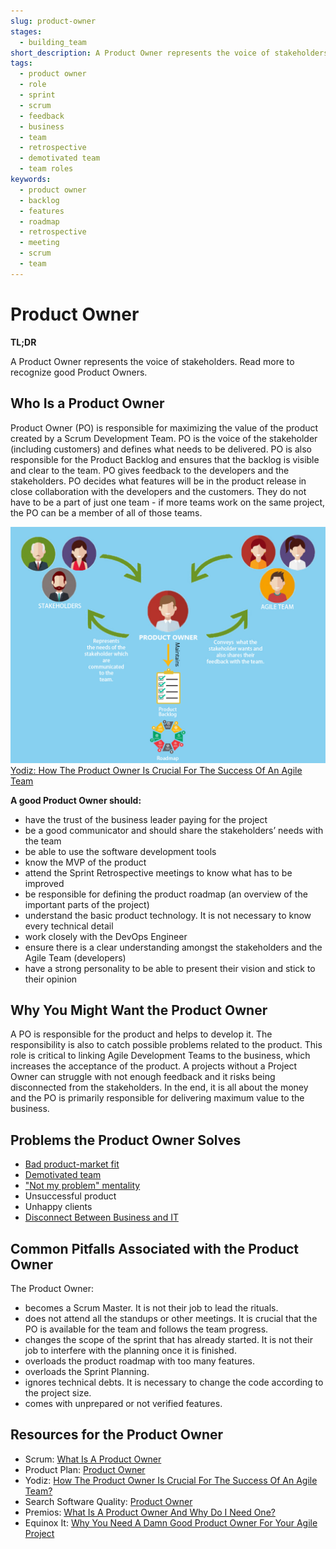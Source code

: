 ```yaml
---
slug: product-owner
stages:
  - building_team
short_description: A Product Owner represents the voice of stakeholders. The Product Owner decides what needs to be delivered by the developers to satisfy the stakeholders and to maximize the value of the product.
tags:
  - product owner
  - role
  - sprint
  - scrum
  - feedback
  - business
  - team
  - retrospective
  - demotivated team
  - team roles
keywords:
  - product owner
  - backlog
  - features
  - roadmap
  - retrospective
  - meeting
  - scrum
  - team
---
```


# Product Owner

**TL;DR**

A Product Owner represents the voice of stakeholders. Read more to recognize good Product Owners.

## Who Is a Product Owner

Product Owner (PO) is responsible for maximizing the value of the product created by a Scrum Development Team. PO is the voice of the stakeholder (including customers) and defines what needs to be delivered. PO is also responsible for the Product Backlog and ensures that the backlog is visible and clear to the team. PO gives feedback to the developers and the stakeholders. PO decides what features will be in the product release in close collaboration with the developers and the customers. They do not have to be a part of just one team - if more teams work on the same project, the PO can be a member of all of those teams.

![Product Owner](/files/product_owner.jpg)
[Yodiz: How The Product Owner Is Crucial For The Success Of An Agile Team](https://www.yodiz.com/blog/how-the-product-owner-is-crucial-for-the-success-of-an-agile-team/)

**A good Product Owner should:**

- have the trust of the business leader paying for the project
- be a good communicator and should share the stakeholders’ needs with the team
- be able to use the software development tools
- know the MVP of the product
- attend the Sprint Retrospective meetings to know what has to be improved
- be responsible for defining the product roadmap (an overview of the important parts of the project)
- understand the basic product technology. It is not necessary to know every technical detail
- work closely with the DevOps Engineer
- ensure there is a clear understanding amongst the stakeholders and the Agile Team (developers)
- have a strong personality to be able to present their vision and stick to their opinion

## Why You Might Want the Product Owner

A PO is responsible for the product and helps to develop it. The responsibility is also to catch possible problems related to the product. This role is critical to linking Agile Development Teams to the business, which increases the acceptance of the product. A projects without a Project Owner can struggle with not enough feedback and it risks being disconnected from the stakeholders. In the end, it is all about the money and the PO is primarily responsible for delivering maximum value to the business.

## Problems the Product Owner Solves

- [Bad product-market fit](/problems/bad-product-market-fit)
- [Demotivated team](/problems/demotivated-team)
- ["Not my problem" mentality](/problems/not-my-problem-mentality)
- Unsuccessful product
- Unhappy clients
- [Disconnect Between Business and IT](/problems/disconnect-between-business-and-it)

## Common Pitfalls Associated with the Product Owner

The Product Owner:

- becomes a Scrum Master. It is not their job to lead the rituals.
- does not attend all the standups or other meetings. It is crucial that the PO is available for the team and follows the team progress.
- changes the scope of the sprint that has already started. It is not their job to interfere with the planning once it is finished.
- overloads the product roadmap with too many features.
- overloads the Sprint Planning.
- ignores technical debts. It is necessary to change the code according to the project size.
- comes with unprepared or not verified features.

## Resources for the Product Owner

- Scrum: [What Is A Product Owner](https://www.scrum.org/resources/what-is-a-product-owner)
- Product Plan: [Product Owner](https://www.productplan.com/glossary/product-owner/)
- Yodiz: [How The Product Owner Is Crucial For The Success Of An Agile Team?](https://www.yodiz.com/blog/how-the-product-owner-is-crucial-for-the-success-of-an-agile-team/)
- Search Software Quality: [Product Owner](https://searchsoftwarequality.techtarget.com/definition/product-owner)
- Premios: [What Is A Product Owner And Why Do I Need One?](https://premiosgroup.com/product-owner-need-one/)
- Equinox It: [Why You Need A Damn Good Product Owner For Your Agile Project](https://www.equinox.co.nz/blog/damn-good-product-owner-agile-project)
